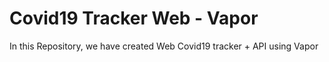 # Covid19 Tracker Web - Vapor
In this Repository, we have created Web Covid19 tracker + API using Vapor
